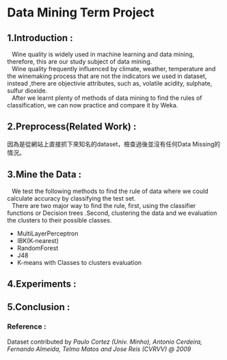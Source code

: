 # Data Mining Term Project

## 1.**Introduction** :
&ensp; Wine quality is widely used in machine learning and data mining, therefore, this are our study subject of data mining.  
&ensp; Wine quality frequently influenced by climate, weather, temperature and the winemaking process that are not the indicators we used in dataset, instead ,there are objectivie attributes, such as, volatile acidity, sulphate, sulfur dioxide.  
&ensp; After we learnt plenty of methods of data mining to find the rules of classification, we can now practice and compare it by Weka.

## 2.**Preprocess(Related Work)** :
因為是從網站上直接抓下來知名的dataset，檢查過後並沒有任何Data Missing的情況。

## 3.**Mine the Data** :
&ensp; We test the following methods to find the rule of data where we could calculate accuracy by classifying the test set.  
&ensp; There are two major way to find the rule, first, using the classifier functions or Decision trees .Second, clustering the data and we evaluation the clusters to their possible classes.
  * MultiLayerPerceptron
  * IBK(K-nearest)
  * RandomForest
  * J48
  * K-means with Classes to clusters evaluation
## 4.**Experiments** :
## 5.**Conclusion** :


### **Reference** :
Dataset contributed by *Paulo Cortez (Univ. Minho), Antonio Cerdeira, Fernando Almeida, Telmo Matos and Jose Reis (CVRVV) @ 2009*
